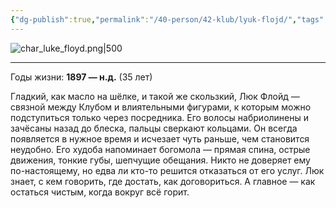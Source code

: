 ```yaml
---
{"dg-publish":true,"permalink":"/40-person/42-klub/lyuk-flojd/","tags":["личность/клуб"]}
---
```


![char_luke_floyd.png|500](/img/user/90.%20files/char_luke_floyd.png)
***
Годы жизни: **1897 — н.д.** (35 лет)

Гладкий, как масло на шёлке, и такой же скользкий, Люк Флойд — связной между Клубом и влиятельными фигурами, к которым можно подступиться только через посредника. Его волосы набриолинены и зачёсаны назад до блеска, пальцы сверкают кольцами. Он всегда появляется в нужное время и исчезает чуть раньше, чем становится неудобно. Его худоба напоминает богомола — прямая спина, острые движения, тонкие губы, шепчущие обещания.
Никто не доверяет ему по-настоящему, но едва ли кто-то решится отказаться от его услуг. Люк знает, с кем говорить, где достать, как договориться. А главное — как остаться чистым, когда вокруг всё горит.